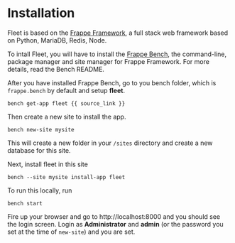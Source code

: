 <!-- title: Fleet Installation -->

# Installation

Fleet is based on the <a href="https://frappe.io">Frappe Framework</a>, a full stack web framework based on Python, MariaDB, Redis, Node.

To intall Fleet, you will have to install the <a href="https://github.com/frappe/bench">Frappe Bench</a>, the command-line, package manager and site manager for Frappe Framework. For more details, read the Bench README.

After you have installed Frappe Bench, go to you bench folder, which is     `frappe.bench` by default and setup **fleet**.

    bench get-app fleet {{ source_link }}

Then create a new site to install the app.

    bench new-site mysite

This will create a new folder in your `/sites` directory and create a new database for this site.

Next, install fleet in this site

    bench --site mysite install-app fleet

To run this locally, run

    bench start

Fire up your browser and go to http://localhost:8000 and you should see the login screen. Login as **Administrator** and **admin** (or the password you set at the time of `new-site`) and you are set.

<!-- jinja -->
<!-- autodoc -->